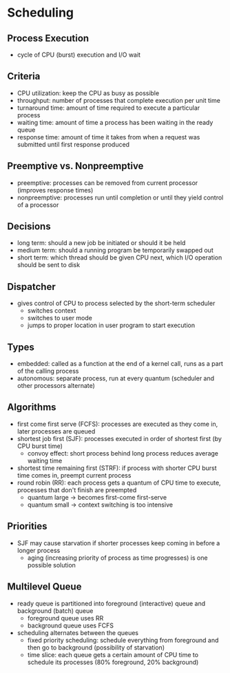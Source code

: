 # Scheduling

## Process Execution

- cycle of CPU (burst) execution and I/O wait

## Criteria

- CPU utilization: keep the CPU as busy as possible
- throughput: number of processes that complete execution per unit time
- turnaround time: amount of time required to execute a particular process
- waiting time: amount of time a process has been waiting in the ready queue
- response time: amount of time it takes from when a request was submitted until first response produced

## Preemptive vs. Nonpreemptive

- preemptive: processes can be removed from current processor (improves response times)
- nonpreemptive: processes run until completion or until they yield control of a processor

## Decisions

- long term: should a new job be initiated or should it be held
- medium term: should a running program be temporarily swapped out
- short term: which thread should be given CPU next, which I/O operation should be sent to disk

## Dispatcher

- gives control of CPU to process selected by the short-term scheduler
  - switches context
  - switches to user mode
  - jumps to proper location in user program to start execution

## Types

- embedded: called as a function at the end of a kernel call, runs as a part of the calling process
- autonomous: separate process, run at every quantum (scheduler and other processors alternate)

## Algorithms

- first come first serve (FCFS): processes are executed as they come in, later processes are queued
- shortest job first (SJF): processes executed in order of shortest first (by CPU burst time)
  - convoy effect: short process behind long process reduces average waiting time
- shortest time remaining first (STRF): if process with shorter CPU burst time comes in, preempt current process
- round robin (RR): each process gets a quantum of CPU time to execute, processes that don't finish are preempted
  - quantum large -> becomes first-come first-serve
  - quantum small -> context switching is too intensive

## Priorities

- SJF may cause starvation if shorter processes keep coming in before a longer process
  - aging (increasing priority of process as time progresses) is one possible solution

## Multilevel Queue

- ready queue is partitioned into foreground (interactive) queue and background (batch) queue
  - foreground queue uses RR
  - background queue uses FCFS
- scheduling alternates between the queues
  - fixed priority scheduling: schedule everything from foreground and then go to background (possibility of starvation)
  - time slice: each queue gets a certain amount of CPU time to schedule its processes (80% foreground, 20% background)
